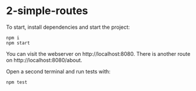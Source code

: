 # 2-simple-routes

To start, install dependencies and start the project:

```
npm i
npm start
```

You can visit the webserver on http://localhost:8080.
There is another route on http://localhost:8080/about.

Open a second terminal and run tests with:

```
npm test
```
